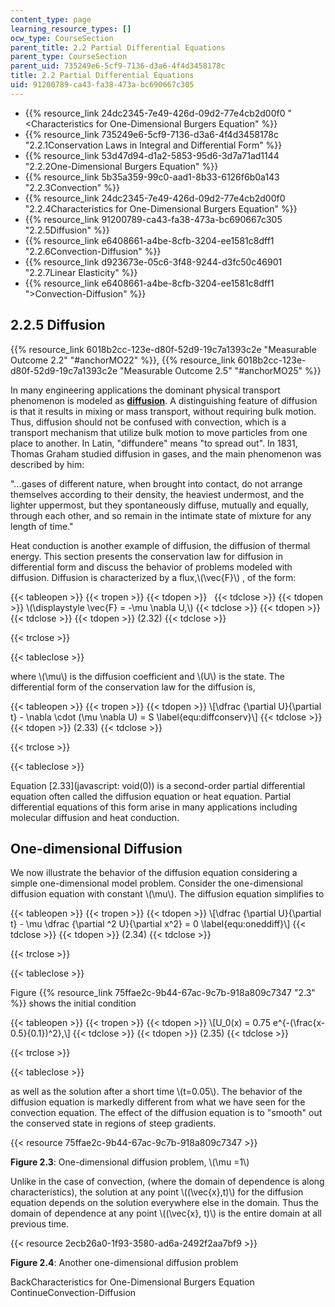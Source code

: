 ```yaml
---
content_type: page
learning_resource_types: []
ocw_type: CourseSection
parent_title: 2.2 Partial Differential Equations
parent_type: CourseSection
parent_uid: 735249e6-5cf9-7136-d3a6-4f4d3458178c
title: 2.2 Partial Differential Equations
uid: 91200789-ca43-fa38-473a-bc690667c305
---
```


*   {{% resource_link 24dc2345-7e49-426d-09d2-77e4cb2d00f0 "\<Characteristics for One-Dimensional Burgers Equation" %}}
*   {{% resource_link 735249e6-5cf9-7136-d3a6-4f4d3458178c "2.2.1Conservation Laws in Integral and Differential Form" %}}
*   {{% resource_link 53d47d94-d1a2-5853-95d6-3d7a71ad1144 "2.2.2One-Dimensional Burgers Equation" %}}
*   {{% resource_link 5b35a359-99c0-aad1-8b33-6126f6b0a143 "2.2.3Convection" %}}
*   {{% resource_link 24dc2345-7e49-426d-09d2-77e4cb2d00f0 "2.2.4Characteristics for One-Dimensional Burgers Equation" %}}
*   {{% resource_link 91200789-ca43-fa38-473a-bc690667c305 "2.2.5Diffusion" %}}
*   {{% resource_link e6408661-a4be-8cfb-3204-ee1581c8dff1 "2.2.6Convection-Diffusion" %}}
*   {{% resource_link d923673e-05c6-3f48-9244-d3fc50c46901 "2.2.7Linear Elasticity" %}}
*   {{% resource_link e6408661-a4be-8cfb-3204-ee1581c8dff1 "\>Convection-Diffusion" %}}

2.2.5 Diffusion
---------------

{{% resource_link 6018b2cc-123e-d80f-52d9-19c7a1393c2e "Measurable Outcome 2.2" "#anchorMO22" %}}, {{% resource_link 6018b2cc-123e-d80f-52d9-19c7a1393c2e "Measurable Outcome 2.5" "#anchorMO25" %}}

In many engineering applications the dominant physical transport phenomenon is modeled as [**diffusion**](http://en.wikipedia.org/wiki/Diffusion). A distinguishing feature of diffusion is that it results in mixing or mass transport, without requiring bulk motion. Thus, diffusion should not be confused with convection, which is a transport mechanism that utilize bulk motion to move particles from one place to another. In Latin, "diffundere" means "to spread out". In 1831, Thomas Graham studied diffusion in gases, and the main phenomenon was described by him:

"...gases of different nature, when brought into contact, do not arrange themselves according to their density, the heaviest undermost, and the lighter uppermost, but they spontaneously diffuse, mutually and equally, through each other, and so remain in the intimate state of mixture for any length of time."

Heat conduction is another example of diffusion, the diffusion of thermal energy. This section presents the conservation law for diffusion in differential form and discuss the behavior of problems modeled with diffusion. Diffusion is characterized by a flux,\\(\\vec{F}\\) , of the form:

{{< tableopen >}}
{{< tropen >}}
{{< tdopen >}}
 
{{< tdclose >}}
{{< tdopen >}}
\\(\\displaystyle \\vec{F} = -\\mu \\nabla U,\\)
{{< tdclose >}}
{{< tdopen >}}
 
{{< tdclose >}}
{{< tdopen >}}
(2.32)
{{< tdclose >}}

{{< trclose >}}

{{< tableclose >}}

where \\(\\mu\\) is the diffusion coefficient and \\(U\\) is the state. The differential form of the conservation law for the diffusion is,

{{< tableopen >}}
{{< tropen >}}
{{< tdopen >}}
\\\[\\dfrac {\\partial U}{\\partial t} - \\nabla \\cdot (\\mu \\nabla U) = S \\label{equ:diffconserv}\\\]
{{< tdclose >}}
{{< tdopen >}}
(2.33)
{{< tdclose >}}

{{< trclose >}}

{{< tableclose >}}

Equation [2.33](javascript: void(0)) is a second-order partial differential equation often called the diffusion equation or heat equation. Partial differential equations of this form arise in many applications including molecular diffusion and heat conduction.

One-dimensional Diffusion
-------------------------

We now illustrate the behavior of the diffusion equation considering a simple one-dimensional model problem. Consider the one-dimensional diffusion equation with constant \\(\\mu\\). The diffusion equation simplifies to

{{< tableopen >}}
{{< tropen >}}
{{< tdopen >}}
\\\[\\dfrac {\\partial U}{\\partial t} - \\mu \\dfrac {\\partial ^2 U}{\\partial x^2} = 0 \\label{equ:oneddiff}\\\]
{{< tdclose >}}
{{< tdopen >}}
(2.34)
{{< tdclose >}}

{{< trclose >}}

{{< tableclose >}}

Figure {{% resource_link 75ffae2c-9b44-67ac-9c7b-918a809c7347 "2.3" %}} shows the initial condition

{{< tableopen >}}
{{< tropen >}}
{{< tdopen >}}
\\\[U\_0(x) = 0.75 e^{-(\\frac{x-0.5}{0.1})^2},\\\]
{{< tdclose >}}
{{< tdopen >}}
(2.35)
{{< tdclose >}}

{{< trclose >}}

{{< tableclose >}}

as well as the solution after a short time \\(t=0.05\\). The behavior of the diffusion equation is markedly different from what we have seen for the convection equation. The effect of the diffusion equation is to "smooth" out the conserved state in regions of steep gradients.

{{< resource 75ffae2c-9b44-67ac-9c7b-918a809c7347 >}}

**Figure 2.3**: One-dimensional diffusion problem, \\(\\mu =1\\)

Unlike in the case of convection, (where the domain of dependence is along characteristics), the solution at any point \\((\\vec{x},t)\\) for the diffusion equation depends on the solution everywhere else in the domain. Thus the domain of dependence at any point \\((\\vec{x}, t)\\) is the entire domain at all previous time.

{{< resource 2ecb26a0-1f93-3580-ad6a-2492f2aa7bf9 >}}

**Figure 2.4**: Another one-dimensional diffusion problem

BackCharacteristics for One-Dimensional Burgers Equation ContinueConvection-Diffusion